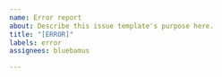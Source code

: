 ```yaml
---
name: Error report
about: Describe this issue template's purpose here.
title: "[ERROR]"
labels: error
assignees: bluebamus

---
```



